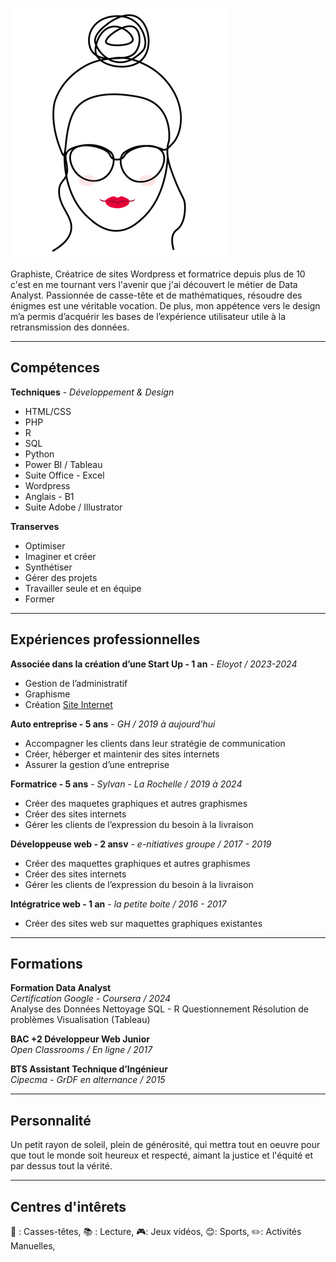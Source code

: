 ![Logo Gaelle](https://github.com/GaelleHenaf/GaelleHenaf/blob/main/logo-gh.png)


Graphiste, Créatrice de sites Wordpress et formatrice depuis plus de 10 c'est en me tournant vers l'avenir que j'ai découvert le métier de Data Analyst. 
Passionnée de casse-tête et de mathématiques, résoudre des énigmes est une véritable vocation.  De plus, mon appétence vers le design m’a permis d’acquérir les bases de l’expérience utilisateur utile à la retransmission des données.

-----------
## Compétences
**Techniques** - *Développement & Design*   
- HTML/CSS
- PHP  
- R
- SQL  
- Python  
- Power BI / Tableau
- Suite Office - Excel
- Wordpress  
- Anglais - B1  
- Suite Adobe / Illustrator

**Transerves** 
- Optimiser  
- Imaginer et créer
- Synthétiser  
- Gérer des projets  
- Travailler seule et en équipe
- Former

-----------
## Expériences professionnelles
**Associée dans la création d’une Start Up - 1 an** - *Eloyot / 2023-2024*  
* Gestion de l’administratif
* Graphisme
* Création [Site Internet](https://eloyot.fr/)

**Auto entreprise - 5 ans** - *GH / 2019 à aujourd’hui*  
* Accompagner les clients dans leur stratégie de communication
* Créer, héberger et maintenir des sites internets
* Assurer la gestion d’une entreprise

**Formatrice - 5 ans** - *Sylvan - La Rochelle / 2019 à 2024*  
* Créer des maquetes graphiques et autres graphismes
* Créer des sites internets
* Gérer les clients de l’expression du besoin à la livraison

**Développeuse web - 2 ansv** - *e-nitiatives groupe / 2017 - 2019*  
* Créer des maquettes graphiques et autres graphismes
* Créer des sites internets
* Gérer les clients de l’expression du besoin à la livraison

**Intégratrice web - 1 an** - *la petite boite / 2016 - 2017*  
* Créer des sites web sur maquettes graphiques existantes

-----------
## Formations
**Formation Data Analyst**  
*Certification Google - Coursera / 2024*  
Analyse des Données
Nettoyage
SQL - R
Questionnement
Résolution de problèmes
Visualisation (Tableau)

**BAC +2 Développeur Web Junior**  
*Open Classrooms / En ligne / 2017*  

**BTS Assistant Technique d’Ingénieur**  
*Cipecma - GrDF en alternance / 2015*  

-----------
## Personnalité
Un petit rayon de soleil, plein de générosité, qui mettra tout en oeuvre pour que tout le monde soit heureux et respecté, aimant la justice et l'équité et par dessus tout la vérité. 

-----------
## Centres d'intêrets 
🧠 : Casses-têtes, 📚 : Lecture, 🎮: Jeux vidéos, 😊: Sports, ✏️: Activités Manuelles, 
